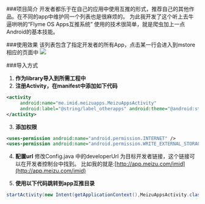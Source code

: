 ###项目简介
开发者都乐于在自己的应用中使用互推的形式，推荐自己的其他作品。在不同的app中维护同一个列表也是很麻烦的。
为此我开发了这个听上去牛逼哄哄的“Flyme OS Apps互推系统”
使用的技术很简单，就是爬虫加上一点Android的基本技能。

###使用效果
该列表包含了指定开发者的所有App，点击某一行会进入到mstore相应的页面中
![](http://i.imgur.com/57gTk.jpg)

###导入方式
1. **作为library导入到所需工程中**
<a href="http://imgur.com/Yl2jm.png"><img title="Hosted by imgur.com" src="http://i.imgur.com/Yl2jm.png" alt="" /></a>
&nbsp;
2. **注册Activity，在manifest中添加如下代码**
```xml
<activity
     android:name="me.imid.meizuapps.MeizuAppsActivity"
     android:label="@string/label_otherapps" android:theme="@android:style/Theme.Light.NoTitleBar">
</activity>
```

3. **添加权限**
```xml
<uses-permission android:name="android.permission.INTERNET" />
<uses-permission android:name="android.permission.WRITE_EXTERNAL_STORAGE" />
```

4. **配置url**
修改Config.java 中的developerUrl 为目标开发者链接，这个链接可以在开发者控制台中找到。
比如我的就是:[http://app.meizu.com/imid](http://app.meizu.com/imid)


5. **使用以下代码跳转到app互推目录**
```java
startActivity(new Intent(getApplicationContext(),MeizuAppsActivity.class));
```
